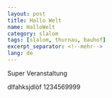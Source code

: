 ```yaml
---
layout: post
title: Hallo Welt
name: HalloWelt
category: slalom
tags: [slalom, thurnau, bauhof]
excerpt_separator: <!--mehr-->
lang: de
---
```



Super Veranstaltung
<!--mehr-->


dlfahksjdlöf
1234569999
